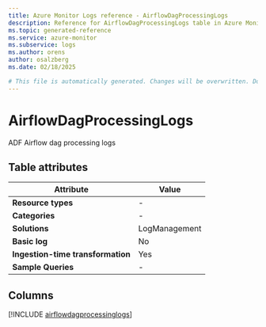 ```yaml
---
title: Azure Monitor Logs reference - AirflowDagProcessingLogs
description: Reference for AirflowDagProcessingLogs table in Azure Monitor Logs.
ms.topic: generated-reference
ms.service: azure-monitor
ms.subservice: logs
ms.author: orens
author: osalzberg
ms.date: 02/18/2025

# This file is automatically generated. Changes will be overwritten. Do not change this file directly.
---
```


# AirflowDagProcessingLogs

ADF Airflow dag processing logs


## Table attributes

|Attribute|Value|
|---|---|
|**Resource types**|-|
|**Categories**|-|
|**Solutions**| LogManagement|
|**Basic log**|No|
|**Ingestion-time transformation**|Yes|
|**Sample Queries**|-|



## Columns
  
[!INCLUDE [airflowdagprocessinglogs](~/reusable-content/ce-skilling/azure/includes/azure-monitor/reference/tables/airflowdagprocessinglogs-include.md)]
